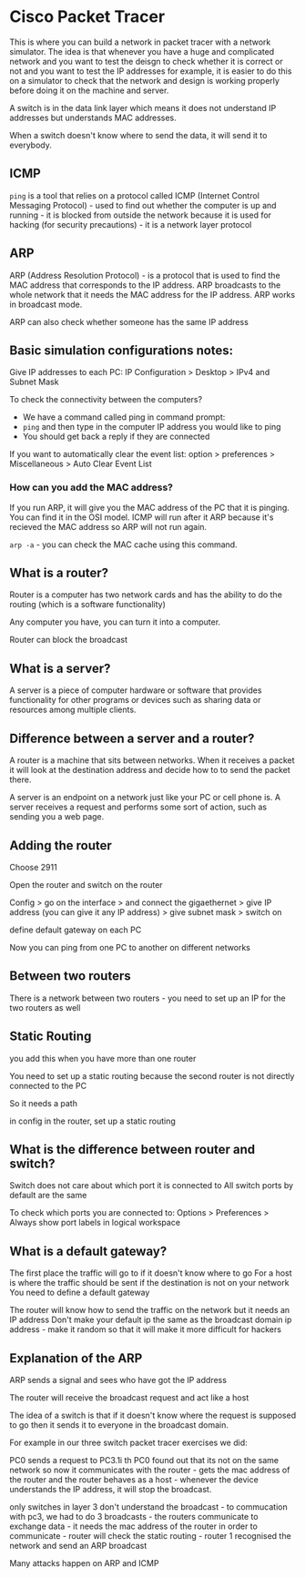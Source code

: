 # Cisco Packet Tracer 

This is where you can build a network in packet tracer with a network simulator. The idea is that whenever you have a huge and complicated network and you want to test the deisgn to check whether it is correct or not and you want to test the IP addresses for example, it is easier to do this on a simulator to check that the network and design is working properly before doing it on the machine and server. 

A switch is in the data link layer which means it does not understand IP addresses but understands MAC addresses.

When a switch doesn't know where to send the data, it will send it to everybody. 

## ICMP
`ping` is a tool that relies on a protocol called ICMP (Internet Control Messaging Protocol) - used to find out whether the computer is up and running - it is blocked from outside the network because it is used for hacking (for security precautions) - it is a network layer protocol

## ARP

ARP (Address Resolution Protocol) - is a protocol that is used to find the MAC address that corresponds to the IP address. ARP broadcasts to the whole network that it needs the MAC address for the IP address. ARP works in broadcast mode. 

ARP can also check whether someone has the same IP address

## Basic simulation configurations notes:

Give IP addresses to each PC:
IP Configuration > Desktop > IPv4 and Subnet Mask 

To check the connectivity between the computers?
- We have a command called ping in command prompt:
- `ping` and then type in the computer IP address you would like to ping
- You should get back a reply if they are connected

If you want to automatically clear the event list:
option > preferences > Miscellaneous > Auto Clear Event List 

### How can you add the MAC address?
If you run ARP, it will give you the MAC address of the PC that it is pinging. You can find it in the OSI model. ICMP will run after it ARP because it's recieved the MAC address so ARP will not run again. 

`arp -a` - you can check the MAC cache using this command.

## What is a router?
Router is a computer has two network cards and has the ability to do the routing (which is a software functionality)

Any computer you have, you can turn it into a computer. 

Router can block the broadcast 

## What is a server? 
A server is a piece of computer hardware or software that provides functionality for other programs or devices such as sharing data or resources among multiple clients. 

## Difference between a server and a router?
A router is a machine that sits between networks. When it receives a packet it will look at the destination address and decide how to to send the packet there.

A server is an endpoint on a network just like your PC or cell phone is. A server receives a request and performs some sort of action, such as sending you a web page.

## Adding the router 
Choose 2911 

Open the router and switch on the router

Config > go on the interface >  and connect the gigaethernet > give IP address (you can give it any IP address) > give subnet mask > switch on 

define default gateway on each PC 

Now you can ping from one PC to another on different networks 

## Between two routers
There is a network between two routers - you need to set up an IP for the two routers as well 

## Static Routing 

you add this when you have more than one router 

You need to set up a static routing because the second router is not directly connected to the PC 

So it needs a path 

in config in the router, set up a static routing 


## What is the difference between router and switch?
Switch does not care about which port it is connected to 
All switch ports by default are the same 

To check which ports you are connected to:
Options > Preferences > Always show port labels in logical workspace 


## What is a default gateway?
The first place the traffic will go to if it doesn't know where to go
For a host is where the traffic should be sent if the destination is not on your network
You need to define a default gateway 

The router will know how to send the traffic on the network but it needs an IP address
Don't make your default ip the same as the broadcast domain ip address - make it random so that it will make it more difficult for hackers

## Explanation of the ARP

ARP sends a signal and sees who have got the IP address 

The router will receive the broadcast request and act like a host

The idea of a switch is that if it doesn't know where the request is supposed to go then it sends it to everyone in the broadcast domain. 

For example in our three switch packet tracer exercises we did:

PC0 sends a request to PC3.1i th
PC0 found out that its not on the same network so now it communicates with the router - gets the mac address of the router and the router behaves as a host - whenever the device understands the IP address, it will stop the broadcast. 

only switches in layer 3 don't understand the broadcast - to commucation with pc3, we had to do 3 broadcasts - the routers communicate to exchange data - it needs the mac address of the router in order to communicate - router will check the static routing - router 1 recognised the network and send an ARP broadcast 

Many attacks happen on ARP and ICMP



